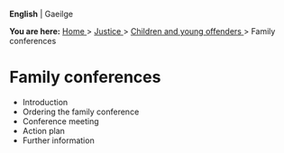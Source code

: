 **English** |  Gaeilge 

**You are here:** [ Home ](/en/) > [ Justice ](/en/justice/) > [ Children and
young offenders ](/en/justice/children-and-young-offenders/) > Family
conferences

#  Family conferences

  * Introduction 
  * Ordering the family conference 
  * Conference meeting 
  * Action plan 
  * Further information 
